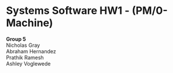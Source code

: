 # Systems Software HW1 - (PM/0-Machine)

**Group 5**  
Nicholas Gray  
Abraham Hernandez  
Prathik Ramesh  
Ashley Voglewede 

